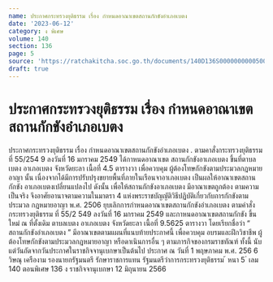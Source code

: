 ```yaml
---
name: ประกาศกระทรวงยุติธรรม เรื่อง กำหนดอาณาเขตสถานกักขังอำเภอเบตง
date: '2023-06-12'
category: ง พิเศษ
volume: 140
section: 136
page: 5
source: 'https://ratchakitcha.soc.go.th/documents/140D136S0000000000500.pdf'
draft: true
---
```


# ประกาศกระทรวงยุติธรรม เรื่อง กำหนดอาณาเขตสถานกักขังอำเภอเบตง

ประกาศกระทรวงยุติธรรม เรื่อง กำหนดอาณาเขตสถานกักขังอำเภอเบตง . ตามคาสั่งกระทรวงยุติธรรม ที่ 55/254 9 ลงวันที่ 16 มกราคม 2549 ได้กาหนดอาณาเขต สถานกักขังอาเภอเบตง ขึ้นที่ตาบลเบตง อาเภอเบตง จังหวัดยะลา เนื้อที่ 4.5 ตารางวา เพื่อควบคุม ผู้ต้องโทษกักขังตามประมวลกฎหมายอาญา นั้น เนื่องจากได้มีการปรับปรุงขยายพื้นที่ภายในเรือนจาอาเภอเบตง เป็นผลให้อาณาเขตสถานกักขัง อาเภอเบตงเปลี่ยนแปลงไป ดังนั้น เพื่อให้สถานกักขังอาเภอเบตง มีอาณาเขตถูกต้อง ตามความเป็นจริง จึงอาศัยอานาจตามความในมาตรา 4 แห่งพระราชบัญญัติวิธีปฏิบัติเกี่ยวกับการกักขังตามประมวล กฎหมายอาญา พ.ศ. 2506 ยุบเลิกการกำหนดอาณาเขตสถานกักขังอำเภอเบตง ตามคำสั่ง กระทรวงยุติธรรม ที่ 55/2 549 ลงวันที่ 16 มกราคม 2549 และกาหนดอาณาเขตสถานกักขัง ขึ้นใหม่ ณ ที่ตั้งเดิม ตาบลเบตง อาเภอเบตง จังหวัดยะลา เนื้อที่ 9.5625 ตารางวา โดยเรียกชื่อว่า “ สถานกักขังอำเภอเบตง ” มีอาณาเขตตามแผนที่แนบท้ายประกาศนี้ เพื่อควบคุม อบรมและฝึกวิชาชีพ ผู้ต้องโทษกักขังตามประมวลกฎหมายอาญา หรือดาเนินการอื่น ๆ ตามภารกิจของกรมราชทัณฑ์ ทั้งนี้ นับแต่วันถัดจากวันประกาศในราชกิจจานุเบกษาเป็นต้นไป ประกาศ ณ วันที่ 1 พฤษภาคม พ.ศ. 256 6 วิษณุ เครืองาม รองนายกรัฐมนตรี รักษาราชการแทน รัฐมนตรีว่าการกระทรวงยุติธรรม ้ หนา 5 ่ เลม 140 ตอนพิเศษ 136 ง ราชกิจจานุเบกษา 12 มิถุนายน 2566

